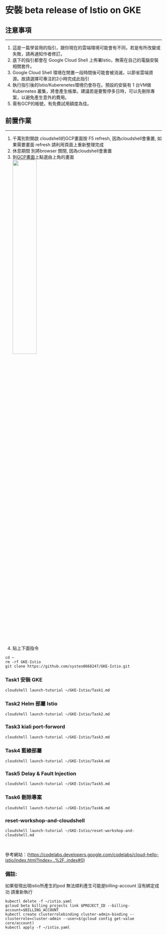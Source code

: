 # 安裝 beta release of Istio on GKE
## 注意事項
---
1. 這是一篇學習用的指引，跟你現在的雲端環境可能會有不同，若是有所改變或失敗，請再通知作者修訂。
2. 底下的指引都會在 Google Cloud Shell 上佈署Istio，無需在自己的電腦安裝相關套件。
3. Google Cloud Shell 環境在閒置一段時間後可能會被消滅，以節省雲端資源。故請選擇可專注的2小時完成此指引
4. 執行指引後的Istio/Kuberenetes環境仍會存在。預設的安裝有 1 台VM做 Kubernetes 叢集，將會產生帳單。建議若是要暫停多日時，可以先刪除專案，以避免產生意外的費用。
5. 需有GCP的帳號，有免費試用額度為佳。

## 前置作業
---
 
   1. 千萬別對開啟 cloudshell的GCP畫面按 F5 refresh, 因為cloudshell會重置, 如果需要畫面 refresh 請利用頁面上重新整理完成
   2. 休息期間 別將browser 關閉, 因為cloudshell會重置
   3. 到[GCP畫面](https://console.cloud.google.com/home/dashboard)上點選由上角的畫面 <br>
       <img src="imgs/shell.jpg" width = "40%" />
   4. 貼上下面指令
   
``` 
cd ~
rm -rf GKE-Istio
git clone https://github.com/systex0668247/GKE-Istio.git
```

### Task1 安裝 GKE
```
cloudshell launch-tutorial ~/GKE-Istio/Task1.md
```

### Task2 Helm 部屬 Istio
```
cloudshell launch-tutorial ~/GKE-Istio/Task2.md
```
   
### Task3 kiali port-forword
```
cloudshell launch-tutorial ~/GKE-Istio/Task3.md
```

### Task4 藍綠部屬
```
cloudshell launch-tutorial ~/GKE-Istio/Task4.md
```

### Task5 	Delay & Fault Injection
```
cloudshell launch-tutorial ~/GKE-Istio/Task5.md
```

### Task6 刪除專案
```
cloudshell launch-tutorial ~/GKE-Istio/Task6.md
```


### reset-workshop-and-cloudshell
```
cloudshell launch-tutorial ~/GKE-Istio/reset-workshop-and-cloudshell.md
```

</br>


參考網站：(https://codelabs.developers.google.com/codelabs/cloud-hello-istio/index.html?index=..%2F..index#0)

### 備註:
如果發現出現istio所產生的pod 無法順利產生可能是billing-account 沒有綁定成功
請重新執行

```
kubectl delete -f ~/istio.yaml
gcloud beta billing projects link $PROJECT_ID --billing-account=$BILLING_ACCOUNT
kubectl create clusterrolebinding cluster-admin-binding --clusterrole=cluster-admin --user=$(gcloud config get-value core/account)
kubectl apply -f ~/istio.yaml
```


